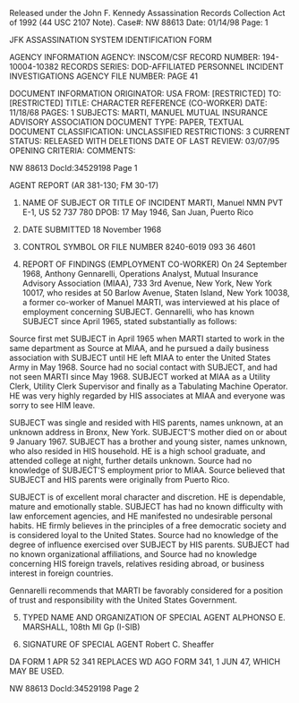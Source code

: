 Released under the John F. Kennedy
Assassination Records Collection Act of
1992 (44 USC 2107 Note). Case#: NW 88613
Date: 01/14/98
Page: 1

JFK ASSASSINATION SYSTEM
IDENTIFICATION FORM

AGENCY INFORMATION
AGENCY: INSCOM/CSF
RECORD NUMBER: 194-10004-10382
RECORDS SERIES: DOD-AFFILIATED PERSONNEL INCIDENT INVESTIGATIONS
AGENCY FILE NUMBER: PAGE 41

DOCUMENT INFORMATION
ORIGINATOR: USA
FROM: [RESTRICTED]
TO: [RESTRICTED]
TITLE: CHARACTER REFERENCE (CO-WORKER)
DATE: 11/18/68
PAGES: 1
SUBJECTS: MARTI, MANUEL
MUTUAL INSURANCE ADVISORY ASSOCIATION
DOCUMENT TYPE: PAPER, TEXTUAL DOCUMENT
CLASSIFICATION: UNCLASSIFIED
RESTRICTIONS: 3
CURRENT STATUS: RELEASED WITH DELETIONS
DATE OF LAST REVIEW: 03/07/95
OPENING CRITERIA:
COMMENTS:

NW 88613 DocId:34529198 Page 1

AGENT REPORT
(AR 381-130; FM 30-17)

1. NAME OF SUBJECT OR TITLE OF INCIDENT
MARTI, Manuel NMN
PVT E-1, US 52 737 780
DPOB: 17 May 1946, San Juan, Puerto Rico

2. DATE SUBMITTED
18 November 1968

3. CONTROL SYMBOL OR FILE NUMBER
8240-6019
093 36 4601

4. REPORT OF FINDINGS
(EMPLOYMENT CO-WORKER) On 24 September 1968, Anthony Gennarelli,
Operations Analyst, Mutual Insurance Advisory Association (MIAA), 733 3rd
Avenue, New York, New York 10017, who resides at 50 Barlow Avenue, Staten
Island, New York 10038, a former co-worker of Manuel MARTI, was interviewed
at his place of employment concerning SUBJECT. Gennarelli, who has known
SUBJECT since April 1965, stated substantially as follows:

Source first met SUBJECT in April 1965 when MARTI started to work
in the same department as Source at MIAA, and he pursued a daily business
association with SUBJECT until HE left MIAA to enter the United States Army
in May 1968. Source had no social contact with SUBJECT, and had not seen
MARTI since May 1968. SUBJECT worked at MIAA as a Utility Clerk, Utility
Clerk Supervisor and finally as a Tabulating Machine Operator. HE was very
highly regarded by HIS associates at MIAA and everyone was sorry to see
HIM leave.

SUBJECT was single and resided with HIS parents, names unknown,
at an unknown address in Bronx, New York. SUBJECT'S mother died on or about
9 January 1967. SUBJECT has a brother and young sister, names unknown, who
also resided in HIS household. HE is a high school graduate, and attended
college at night, further details unknown. Source had no knowledge of SUBJECT'S
employment prior to MIAA. Source believed that SUBJECT and HIS parents were
originally from Puerto Rico.

SUBJECT is of excellent moral character and discretion. HE is
dependable, mature and emotionally stable. SUBJECT has had no known difficulty
with law enforcement agencies, and HE manifested no undesirable personal habits.
HE firmly believes in the principles of a free democratic society and is
considered loyal to the United States. Source had no knowledge of the degree
of influence exercised over SUBJECT by HIS parents. SUBJECT had no known
organizational affiliations, and Source had no knowledge concerning HIS foreign
travels, relatives residing abroad, or business interest in foreign countries.

Gennarelli recommends that MARTI be favorably considered for a
position of trust and responsibility with the United States Government.

5. TYPED NAME AND ORGANIZATION OF SPECIAL AGENT
ALPHONSO E. MARSHALL, 108th MI Gp (I-SIB)

6. SIGNATURE OF SPECIAL AGENT
Robert C. Sheaffer

DA FORM 1 APR 52 341 REPLACES WD AGO FORM 341, 1 JUN 47, WHICH MAY BE USED.

NW 88613 DocId:34529198 Page 2
